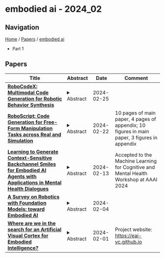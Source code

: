 # embodied ai - 2024_02

## Navigation

[Home](https://lixin97.github.io/arXivRadar) / [Papers](https://lixin97.github.io/arXivRadar/papers) / [embodied ai](https://lixin97.github.io/arXivRadar/papers/embodied_ai)

- Part 1

## Papers

| **Title** | **Abstract** | **Date** | **Comment** |
| --- | --- | --- | --- |
| **[RoboCodeX: Multimodal Code Generation for Robotic Behavior Synthesis](http://arxiv.org/abs/2402.16117v1)** | <details><summary>Abstract</summary>Robotic behavior synthesis, the problem of understanding multimodal inputs and generating precise physical control for robots, is an important part of Embodied AI. Despite successes in applying multimodal large language models for high-level understanding, it remains challenging to translate these conceptual understandings into detailed robotic actions while achieving generalization across various scenarios. In this paper, we propose a tree-structured multimodal code generation framework for generalized robotic behavior synthesis, termed RoboCodeX. RoboCodeX decomposes high-level human instructions into multiple object-centric manipulation units consisting of physical preferences such as affordance and safety constraints, and applies code generation to introduce generalization ability across various robotics platforms. To further enhance the capability to map conceptual and perceptual understanding into control commands, a specialized multimodal reasoning dataset is collected for pre-training and an iterative self-updating methodology is introduced for supervised fine-tuning. Extensive experiments demonstrate that RoboCodeX achieves state-of-the-art performance in both simulators and real robots on four different kinds of manipulation tasks and one navigation task.</details> | 2024-02-25 |  |
| **[RoboScript: Code Generation for Free-Form Manipulation Tasks across Real and Simulation](http://arxiv.org/abs/2402.14623v1)** | <details><summary>Abstract</summary>Rapid progress in high-level task planning and code generation for open-world robot manipulation has been witnessed in Embodied AI. However, previous studies put much effort into general common sense reasoning and task planning capabilities of large-scale language or multi-modal models, relatively little effort on ensuring the deployability of generated code on real robots, and other fundamental components of autonomous robot systems including robot perception, motion planning, and control. To bridge this ``ideal-to-real'' gap, this paper presents \textbf{RobotScript}, a platform for 1) a deployable robot manipulation pipeline powered by code generation; and 2) a code generation benchmark for robot manipulation tasks in free-form natural language. The RobotScript platform addresses this gap by emphasizing the unified interface with both simulation and real robots, based on abstraction from the Robot Operating System (ROS), ensuring syntax compliance and simulation validation with Gazebo. We demonstrate the adaptability of our code generation framework across multiple robot embodiments, including the Franka and UR5 robot arms, and multiple grippers. Additionally, our benchmark assesses reasoning abilities for physical space and constraints, highlighting the differences between GPT-3.5, GPT-4, and Gemini in handling complex physical interactions. Finally, we present a thorough evaluation on the whole system, exploring how each module in the pipeline: code generation, perception, motion planning, and even object geometric properties, impact the overall performance of the system.</details> | 2024-02-22 | 10 pages of main paper, 4 pages of appendix; 10 figures in main paper, 3 figures in appendix |
| **[Learning to Generate Context-Sensitive Backchannel Smiles for Embodied AI Agents with Applications in Mental Health Dialogues](http://arxiv.org/abs/2402.08837v1)** | <details><summary>Abstract</summary>Addressing the critical shortage of mental health resources for effective screening, diagnosis, and treatment remains a significant challenge. This scarcity underscores the need for innovative solutions, particularly in enhancing the accessibility and efficacy of therapeutic support. Embodied agents with advanced interactive capabilities emerge as a promising and cost-effective supplement to traditional caregiving methods. Crucial to these agents' effectiveness is their ability to simulate non-verbal behaviors, like backchannels, that are pivotal in establishing rapport and understanding in therapeutic contexts but remain under-explored. To improve the rapport-building capabilities of embodied agents we annotated backchannel smiles in videos of intimate face-to-face conversations over topics such as mental health, illness, and relationships. We hypothesized that both speaker and listener behaviors affect the duration and intensity of backchannel smiles. Using cues from speech prosody and language along with the demographics of the speaker and listener, we found them to contain significant predictors of the intensity of backchannel smiles. Based on our findings, we introduce backchannel smile production in embodied agents as a generation problem. Our attention-based generative model suggests that listener information offers performance improvements over the baseline speaker-centric generation approach. Conditioned generation using the significant predictors of smile intensity provides statistically significant improvements in empirical measures of generation quality. Our user study by transferring generated smiles to an embodied agent suggests that agent with backchannel smiles is perceived to be more human-like and is an attractive alternative for non-personal conversations over agent without backchannel smiles.</details> | 2024-02-13 | Accepted to the Machine Learning for Cognitive and Mental Health Workshop at AAAI 2024 |
| **[A Survey on Robotics with Foundation Models: toward Embodied AI](http://arxiv.org/abs/2402.02385v1)** | <details><summary>Abstract</summary>While the exploration for embodied AI has spanned multiple decades, it remains a persistent challenge to endow agents with human-level intelligence, including perception, learning, reasoning, decision-making, control, and generalization capabilities, so that they can perform general-purpose tasks in open, unstructured, and dynamic environments. Recent advances in computer vision, natural language processing, and multi-modality learning have shown that the foundation models have superhuman capabilities for specific tasks. They not only provide a solid cornerstone for integrating basic modules into embodied AI systems but also shed light on how to scale up robot learning from a methodological perspective. This survey aims to provide a comprehensive and up-to-date overview of foundation models in robotics, focusing on autonomous manipulation and encompassing high-level planning and low-level control. Moreover, we showcase their commonly used datasets, simulators, and benchmarks. Importantly, we emphasize the critical challenges intrinsic to this field and delineate potential avenues for future research, contributing to advancing the frontier of academic and industrial discourse.</details> | 2024-02-04 |  |
| **[Where are we in the search for an Artificial Visual Cortex for Embodied Intelligence?](http://arxiv.org/abs/2303.18240v2)** | <details><summary>Abstract</summary>We present the largest and most comprehensive empirical study of pre-trained visual representations (PVRs) or visual 'foundation models' for Embodied AI. First, we curate CortexBench, consisting of 17 different tasks spanning locomotion, navigation, dexterous, and mobile manipulation. Next, we systematically evaluate existing PVRs and find that none are universally dominant. To study the effect of pre-training data size and diversity, we combine over 4,000 hours of egocentric videos from 7 different sources (over 4.3M images) and ImageNet to train different-sized vision transformers using Masked Auto-Encoding (MAE) on slices of this data. Contrary to inferences from prior work, we find that scaling dataset size and diversity does not improve performance universally (but does so on average). Our largest model, named VC-1, outperforms all prior PVRs on average but does not universally dominate either. Next, we show that task- or domain-specific adaptation of VC-1 leads to substantial gains, with VC-1 (adapted) achieving competitive or superior performance than the best known results on all of the benchmarks in CortexBench. Finally, we present real-world hardware experiments, in which VC-1 and VC-1 (adapted) outperform the strongest pre-existing PVR. Overall, this paper presents no new techniques but a rigorous systematic evaluation, a broad set of findings about PVRs (that in some cases, refute those made in narrow domains in prior work), and open-sourced code and models (that required over 10,000 GPU-hours to train) for the benefit of the research community.</details> | 2024-02-01 | Project website: https://eai-vc.github.io |
